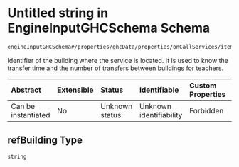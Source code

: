 # Untitled string in EngineInputGHCSchema Schema

```txt
engineInputGHCSchema#/properties/ghcData/properties/onCallServices/items/properties/refBuilding
```

Identifier of the building where the service is located. It is used to know the transfer time and the number of transfers between buildings for teachers.

| Abstract            | Extensible | Status         | Identifiable            | Custom Properties | Additional Properties | Access Restrictions | Defined In                                                        |
| :------------------ | :--------- | :------------- | :---------------------- | :---------------- | :-------------------- | :------------------ | :---------------------------------------------------------------- |
| Can be instantiated | No         | Unknown status | Unknown identifiability | Forbidden         | Allowed               | none                | [ghc.schema.json*](../out/ghc.schema.json "open original schema") |

## refBuilding Type

`string`
